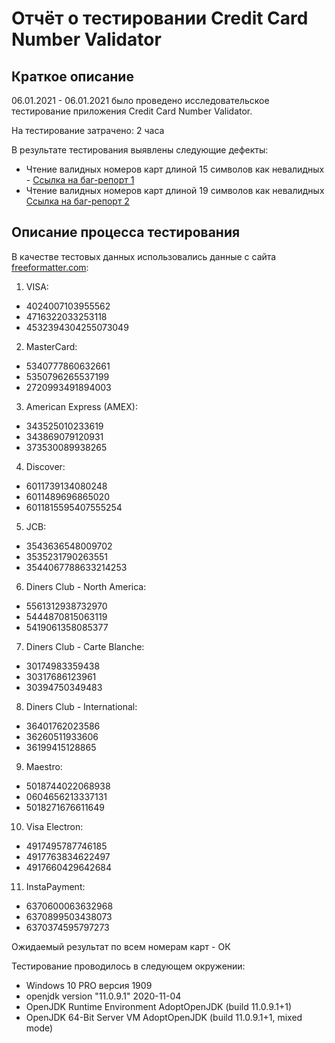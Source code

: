 # Отчёт о тестировании Credit Card Number Validator

## Краткое описание

06.01.2021 - 06.01.2021 было проведено исследовательское тестирование приложения Credit Card Number Validator.

На тестирование затрачено: 2 часа

В результате тестирования выявлены следующие дефекты:
* Чтение валидных номеров карт длиной 15 символов  как невалидных - [Ссылка на баг-репорт 1](https://github.com/Yuliyarubtsova/Java1.2.homework07012020/issues/2)
* Чтение валидных номеров карт длиной 19 символов как невалидных [Ссылка на баг-репорт 2](https://github.com/Yuliyarubtsova/Java1.2.homework/issues/1)

## Описание процесса тестирования

В качестве тестовых данных использовались данные с сайта [freeformatter.com](https://www.freeformatter.com/credit-card-number-generator-validator.html):

1. VISA:
* 4024007103955562
* 4716322033253118
* 4532394304255073049
2. MasterCard:
* 5340777860632661
* 5350796265537199
* 2720993491894003
3. American Express (AMEX):
* 343525010233619
* 343869079120931
* 373530089938265
4. Discover:
* 6011739134080248
* 6011489696865020
* 6011815595407555254
5. JCB:
* 3543636548009702
* 3535231790263551
* 3544067788633214253
6. Diners Club - North America:
* 5561312938732970
* 5444870815063119
* 5419061358085377
7. Diners Club - Carte Blanche:
* 30174983359438
* 30317686123961
* 30394750349483
8. Diners Club - International:
* 36401762023586
* 36260511933606
* 36199415128865
9. Maestro:
* 5018744022068938
* 0604656213337131
* 5018271676611649
10. Visa Electron:
* 4917495787746185
* 4917763834622497
* 4917660429642684
11. InstaPayment:
* 6370600063632968
* 6370899503438073
* 6370374595797273

Ожидаемый результат по всем номерам карт - ОК

Тестирование проводилось в следующем окружении:
* Windows 10 PRO версия 1909
* openjdk version "11.0.9.1" 2020-11-04
* OpenJDK Runtime Environment AdoptOpenJDK (build 11.0.9.1+1)
* OpenJDK 64-Bit Server VM AdoptOpenJDK (build 11.0.9.1+1, mixed mode)